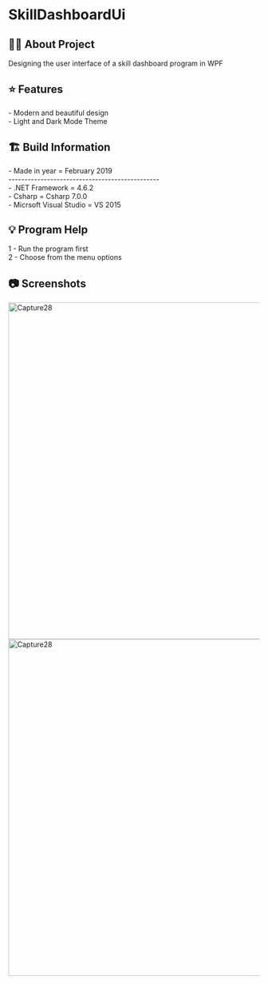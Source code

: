 # SkillDashboardUi

<h2> 👨‍💻 About Project</h2>
Designing the user interface of a skill dashboard program in WPF<br />

<h2> ⭐ Features</h2>
- Modern and beautiful design <br />
- Light and Dark Mode Theme <br />

<h2> 🏗 Build Information</h2>
- Made in year = February 2019 <br />
----------------------------------------------- <br />
- .NET Framework =  4.6.2 <br />
- Csharp = Csharp 7.0.0 <br />
- Micrsoft Visual Studio = VS 2015 <br />

<h2> 💡 Program Help</h2>
1 - Run the program first<br />
2 - Choose from the menu options<br />

<h2>📷 Screenshots</h2>
<img width="674" alt="Capture28" src="https://github.com/user-attachments/assets/9af1f05d-045a-4652-9f04-3e8e314f2618">
<img width="674" alt="Capture28" src="https://github.com/user-attachments/assets/03cf14d0-8000-40e1-88e6-691082af2ee1">
